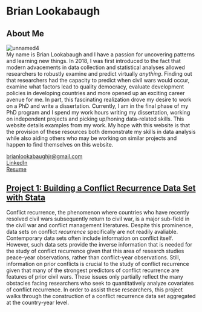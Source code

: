 # Brian Lookabaugh

## About Me
![unnamed4](https://user-images.githubusercontent.com/109555700/181593061-5670eb01-c992-48e2-ba4d-768f9b98416b.jpg) <br>
My name is Brian Lookabaugh and I have a passion for uncovering patterns and learning new things. In 2018, I was first introduced to the fact that modern advacements in data collection and statistical analyses allowed researchers to robustly examine and predict virtually *anything*. Finding out that researchers had the capacity to predict when civil wars would occur, examine what factors lead to quality democracy, evaluate development policies in developing countries and more opened up an exciting career avenue for me. In part, this fascinating realization drove my desire to work on a PhD and write a dissertation. Currently, I am in the final phase of my PhD program and I spend my work hours writing my dissertation, working on independent projects and picking up/honing data-related skills. This website details examples from my work. My hope with this website is that the provision of these resources both demonstrate my skills in data analysis while also aiding others who may be working on similar projects and happen to find themselves on this website. <br>

brianlookabaughjr@gmail.com <br>
[LinkedIn](https://www.linkedin.com/in/brian-lookabaugh-372ab31a1/) <br>
[Resume](https://github.com/Brian-Lookabaugh/Portfolio-Website/blob/main/Lookabaugh-Resume-8-22.pdf)

## [Project 1: Building a Conflict Recurrence Data Set with Stata](https://htmlpreview.github.io/?https://github.com/Brian-Lookabaugh/Portfolio-Website/blob/main/BuildingConflictRecurrenceDataset.html) <br>
Conflict recurrence, the phenomenon where countries who have recently resolved civil wars subsequently return to civil war, is a major sub-field in the civil war and conflict management literatures. Despite this prominence, data sets on conflict *recurrence* specifically are not readily avaliable. Contemporary data sets often include information on conflict itself. However, such data sets provide the inverse information that is needed for the study of conflict recurrence given that this area of research studies peace-year observations, rather than conflict-year observations. Still, information on prior conflicts is crucial to the study of conflict recurrence given that many of the strongest predictors of conflict recurrence are features of prior civil wars. These issues only partially reflect the many obstacles facing researchers who seek to quantitatively analyze covariates of conflict recurrence. In order to assist these researchers, this project walks through the construction of a conflict recurrence data set aggregated at the country-year level.
